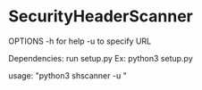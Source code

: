 # SecurityHeaderScanner
OPTIONS
-h for help
-u to specify URL

Dependencies:
run setup.py
Ex: python3 setup.py

usage:
"python3 shscanner -u <url>"
  

